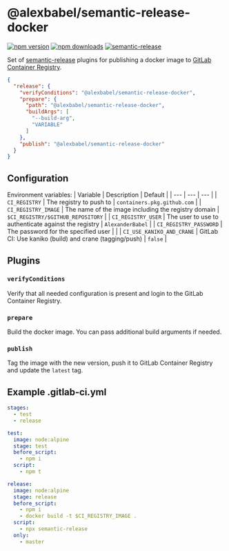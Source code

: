 # @alexbabel/semantic-release-docker

[![npm version](https://img.shields.io/npm/v/@alexbabel/semantic-release-docker.svg)](https://www.npmjs.com/package/@alexbabel/semantic-release-docker)
[![npm downloads](https://img.shields.io/npm/dm/@alexbabel/semantic-release-docker.svg)](https://www.npmjs.com/package/@alexbabel/semantic-release-docker)
[![semantic-release](https://img.shields.io/badge/%20%20%F0%9F%93%A6%F0%9F%9A%80-semantic--release-e10079.svg)](https://github.com/semantic-release/semantic-release)

Set of [semantic-release](https://github.com/semantic-release/semantic-release) plugins for publishing a docker image to [GitLab Container Registry](https://docs.gitlab.com/ce/user/project/container_registry.html).

```json
{
  "release": {
    "verifyConditions": "@alexbabel/semantic-release-docker",
    "prepare": {
      "path": "@alexbabel/semantic-release-docker",
      "buildArgs": [
        "--build-arg",
        "VARIABLE"
      ]
    },
    "publish": "@alexbabel/semantic-release-docker"
  }
}
```

## Configuration

Environment variables:
| Variable                   | Description                                               | Default                             |
| ---                        | ---                                                       | ---                                 |
| `CI_REGISTRY`              | The registry to push to                                   | `containers.pkg.github.com`         |
| `CI_REGISTRY_IMAGE`        | The name of the image including the registry domain       | `$CI_REGISTRY/$GITHUB_REPOSITORY`   |
| `CI_REGISTRY_USER`         | The user to use to authenticate against the registry      | `AlexanderBabel`                    |
| `CI_REGISTRY_PASSWORD`     | The password for the specified user                       |                                     |
| `CI_USE_KANIKO_AND_CRANE`  | GitLab CI: Use kaniko (build) and crane (tagging/push)    | `false`                             |

## Plugins

### `verifyConditions`

Verify that all needed configuration is present and login to the GitLab Container Registry.

### `prepare`

Build the docker image. You can pass additional build arguments if needed.

### `publish`

Tag the image with the new version, push it to GitLab Container Registry and update the `latest` tag.

## Example .gitlab-ci.yml

```yml
stages:
  - test
  - release

test:
  image: node:alpine
  stage: test
  before_script:
    - npm i
  script:
    - npm t

release:
  image: node:alpine
  stage: release
  before_script:
    - npm i
    - docker build -t $CI_REGISTRY_IMAGE .
  script:
    - npx semantic-release
  only:
    - master
```
